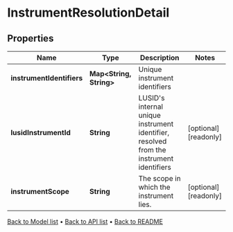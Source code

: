 

# InstrumentResolutionDetail


## Properties

| Name | Type | Description | Notes |
|------------ | ------------- | ------------- | -------------|
|**instrumentIdentifiers** | **Map&lt;String, String&gt;** | Unique instrument identifiers |  |
|**lusidInstrumentId** | **String** | LUSID&#39;s internal unique instrument identifier, resolved from the instrument identifiers |  [optional] [readonly] |
|**instrumentScope** | **String** | The scope in which the instrument lies. |  [optional] [readonly] |



[Back to Model list](../README.md#documentation-for-models) &#8226; [Back to API list](../README.md#documentation-for-api-endpoints) &#8226; [Back to README](../README.md)


